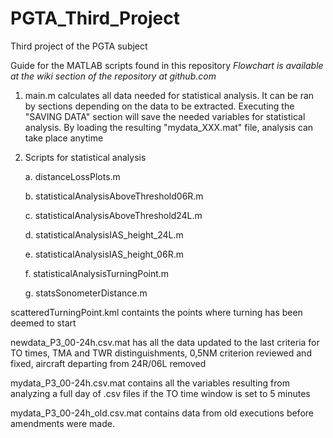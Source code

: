 # PGTA_Third_Project
Third project of the PGTA subject

Guide for the MATLAB scripts found in this repository
*Flowchart is available at the wiki section of the repository at github.com*
  1. main.m calculates all data needed for statistical analysis. It can be ran by sections depending on the data to be extracted.
       Executing the "SAVING DATA" section will save the needed variables for statistical analysis. By loading the resulting "mydata_XXX.mat" file, analysis can take place anytime
  2. Scripts for statistical analysis
     
      a. distanceLossPlots.m
     
      b. statisticalAnalysisAboveThreshold06R.m
     
      c. statisticalAnalysisAboveThreshold24L.m
     
      d. statisticalAnalysisIAS_height_24L.m
     
      e. statisticalAnalysisIAS_height_06R.m
     
      f. statisticalAnalysisTurningPoint.m
     
      g. statsSonometerDistance.m

scatteredTurningPoint.kml containts the points where turning has been deemed to start

newdata_P3_00-24h.csv.mat has all the data updated to the last criteria for TO times, TMA and TWR distinguishments, 0,5NM criterion reviewed and fixed, aircraft departing from 24R/06L removed

mydata_P3_00-24h.csv.mat contains all the variables resulting from analyzing a full day of .csv files if the TO time window is set to 5 minutes

mydata_P3_00-24h_old.csv.mat contains data from old executions before amendments were made.
